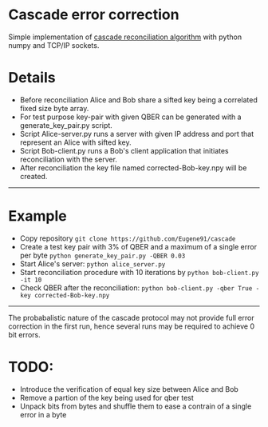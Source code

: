 # Cascade error correction
Simple implementation of [cascade reconciliation algorithm](https://www.example.com)  with python numpy and TCP/IP sockets.

# Details
- Before reconciliation Alice and Bob share a sifted key being a correlated fixed size byte array. 
- For test purpose key-pair with given QBER can be generated with a generate_key_pair.py script.
- Script Alice-server.py runs a server with given IP address and port that represent an Alice with sifted key.
- Script Bob-client.py runs a Bob's client application that initiates reconciliation with the server.
- After reconciliation the key file named corrected-Bob-key.npy will be created.
----------
# Example 
- Copy repository
`git clone https://github.com/Eugene91/cascade`
- Create a test key pair with 3% of QBER and a maximum of a single error per byte
`python generate_key_pair.py -QBER 0.03 `
- Start Alice's server:
`python alice_server.py`
- Start reconciliation procedure with 10 iterations by 
`python bob-client.py -it 10`
- Check QBER after the reconciliation:
`python bob-client.py -qber True -key corrected-Bob-key.npy`
----------
The probabalistic nature of the cascade protocol may not provide full error correction in the first run,
hence several runs may be required to achieve 0 bit errors. 


# TODO:
- Introduce the verification of equal key size between Alice and Bob
- Remove a partion of the key being used for qber test
- Unpack bits from bytes and shuffle them to ease a contrain of a single error in a byte
